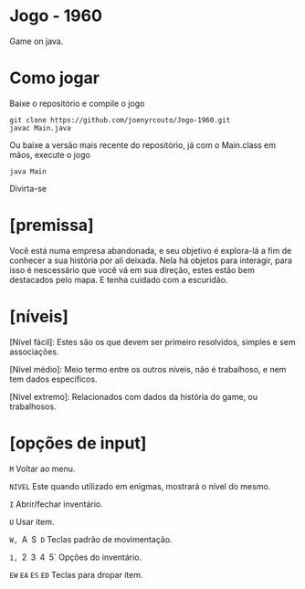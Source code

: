 # Jogo - 1960

Game on java.

# Como jogar

Baixe o repositório e compile o jogo
```
git clone https://github.com/joenyrcouto/Jogo-1960.git
javac Main.java
```
Ou baixe a versão mais recente do repositório, já com o Main.class em mãos, execute o jogo
```
java Main
```
Divirta-se

# [premissa]

Você está numa empresa abandonada, e seu objetivo é explora-lá a fim de conhecer a sua história por ali deixada. Nela há objetos para interagir, para isso é nescessário que você vá em sua direção, estes estão bem destacados pelo mapa. E tenha cuidado com a escuridão.

# [níveis]

[Nível fácil]: Estes são os que devem ser primeiro resolvidos, simples e sem associações.

[Nível médio]: Meio termo entre os outros níveis, não é trabalhoso, e nem tem dados específicos.

[Nível extremo]: Relacionados com dados da história do game, ou trabalhosos.

# [opções de input]

`M` Voltar ao menu.

`NIVEL` Este quando utilizado em enigmas, mostrará o nível do mesmo.

`I` Abrir/fechar inventário.

`U` Usar item.

`W, `A` `S` D` Teclas padrão de movimentação.

`1, `2` `3` `4` `5` Opções do inventário.

`EW` `EA` `ES` `ED` Teclas para dropar item.

